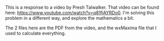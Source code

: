 This is a response to a video by Presh Talwalker. That video can be found here: https://www.youtube.com/watch?v=q81fjAYRDo0.
I'm solving this problem in a different way, and explore the mathematics a bit. 

The 2 files here are the PDF from the video, and the wxMaxima file that I used to calculate everything. 
